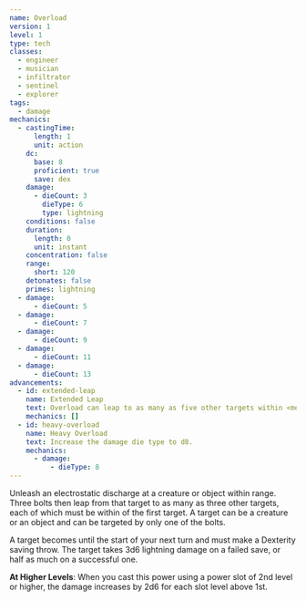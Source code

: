 ```yaml
---
name: Overload
version: 1
level: 1
type: tech
classes:
  - engineer
  - musician
  - infiltrator
  - sentinel
  - explorer
tags:
  - damage
mechanics:
  - castingTime:
      length: 1
      unit: action
    dc:
      base: 8
      proficient: true
      save: dex
    damage:
      - dieCount: 3
        dieType: 6
        type: lightning
    conditions: false
    duration:
      length: 0
      unit: instant
    concentration: false
    range:
      short: 120
    detonates: false
    primes: lightning
  - damage:
      - dieCount: 5
  - damage:
      - dieCount: 7
  - damage:
      - dieCount: 9
  - damage:
      - dieCount: 11
  - damage:
      - dieCount: 13
advancements:
  - id: extended-leap
    name: Extended Leap
    text: Overload can leap to as many as five other targets within <me-distance length="30" />.
    mechanics: []
  - id: heavy-overload
    name: Heavy Overload
    text: Increase the damage die type to d8.
    mechanics:
      - damage:
          - dieType: 8
---
```

Unleash an electrostatic discharge at a creature or object within range. Three bolts then leap from that target to as
many as three other targets, each of which must be within <me-distance length="15" /> of the first target. A target can be a creature or an
object and can be targeted by only one of the bolts.

A target becomes <me-condition id="primed" sub="lightning"/> until the start of your next turn and must make a Dexterity
saving throw. The target takes 3d6 lightning damage on a failed save, or half as much on a successful one.

__At Higher Levels__: When you cast this power using a power slot of 2nd level or higher, the damage increases
by 2d6 for each slot level above 1st.

